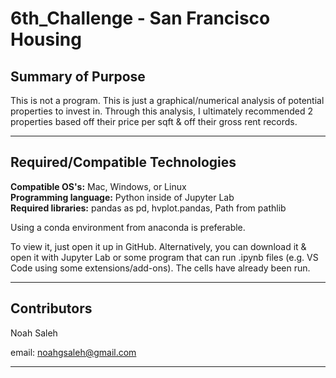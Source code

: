 # 6th_Challenge - San Francisco Housing

## Summary of Purpose  

This is not a program. 
This is just a graphical/numerical analysis of potential properties to invest in.
Through this analysis, I ultimately recommended 2 properties based off their price per sqft & off their gross rent records.

---

## Required/Compatible Technologies

**Compatible OS's:** Mac, Windows, or Linux  
**Programming language:** Python inside of Jupyter Lab  
**Required libraries:** pandas as pd, hvplot.pandas, Path from pathlib

Using a conda environment from anaconda is preferable.

To view it, just open it up in GitHub. Alternatively, you can download it & open it with Jupyter Lab or some program that can run .ipynb files (e.g. VS Code using some extensions/add-ons). The cells have already been run.

---

## Contributors

Noah Saleh

email: noahgsaleh@gmail.com

---



